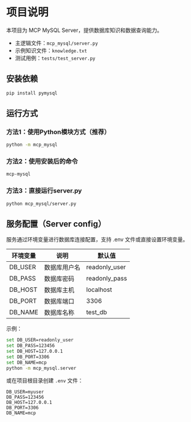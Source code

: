 # 项目说明

本项目为 MCP MySQL Server，提供数据库知识和数据查询能力。

- 主逻辑文件：`mcp_mysql/server.py`
- 示例知识文件：`knowledge.txt`
- 测试用例：`tests/test_server.py`

## 安装依赖
```bash
pip install pymysql
```

## 运行方式

### 方法1：使用Python模块方式（推荐）
```bash
python -m mcp_mysql
```

### 方法2：使用安装后的命令
```bash
mcp-mysql
```

### 方法3：直接运行server.py
```bash
python mcp_mysql/server.py
```

## 服务配置（Server config）

服务通过环境变量进行数据库连接配置，支持 .env 文件或直接设置环境变量。

| 环境变量 | 说明 | 默认值 |
|----------|------|--------|
| DB_USER  | 数据库用户名 | readonly_user |
| DB_PASS  | 数据库密码   | readonly_pass |
| DB_HOST  | 数据库主机   | localhost |
| DB_PORT  | 数据库端口   | 3306 |
| DB_NAME  | 数据库名称   | test_db |

示例：
```bash
set DB_USER=readonly_user
set DB_PASS=123456
set DB_HOST=127.0.0.1
set DB_PORT=3306
set DB_NAME=mcp
python -m mcp_mysql.server
```

或在项目根目录创建 `.env` 文件：
```
DB_USER=myuser
DB_PASS=123456
DB_HOST=127.0.0.1
DB_PORT=3306
DB_NAME=mcp
```